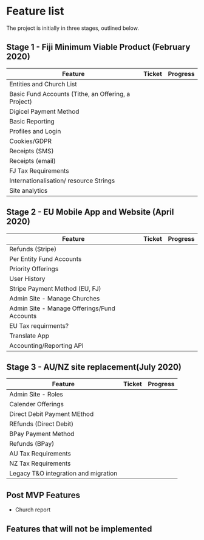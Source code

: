 # Feature list
The project is initially in three stages, outlined below.  
## Stage 1 - Fiji Minimum Viable Product (February 2020)
|Feature | Ticket | Progress|
|--------|--------|---------|
|Entities and Church List | |
|Basic Fund Accounts (Tithe, an Offering, a Project) | |
|Digicel Payment Method | |
|Basic Reporting | |
|Profiles and Login | |
|Cookies/GDPR | |
|Receipts (SMS) | |
|Receipts (email) | |
|FJ Tax Requirements | |
|Internationalisation/ resource Strings | |
|Site analytics | |
## Stage 2 - EU Mobile App and Website (April 2020)
Feature | Ticket | Progress
--------|--------|----------
Refunds (Stripe) | |
Per Entity Fund Accounts | |
Priority Offerings | |
User History | |
Stripe Payment Method (EU, FJ) | |
Admin Site - Manage Churches | |
Admin Site - Manage Offerings/Fund Accounts | |
EU Tax requirments? | |
Translate App | |
Accounting/Reporting API | |
## Stage 3 - AU/NZ site replacement(July 2020)
Feature | Ticket | Progress
--------|--------|---------
Admin Site - Roles | |
Calender Offerings | |
Direct Debit Payment MEthod | |
REfunds (Direct Debit) | |
BPay Payment Method | |
Refunds (BPay) | |
AU Tax Requirements | |
NZ Tax Requirements | |
Legacy T&O integration and migration | |
## Post MVP Features
* Church report
## Features that will not be implemented
